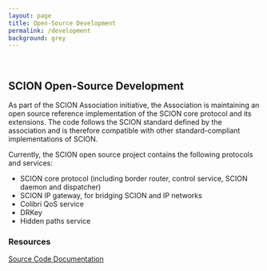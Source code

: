 ```yaml
---
layout: page
title: Open-Source Development
permalink: /development
background: grey
---
```

<br>

## SCION Open-Source Development

As part of the SCION Association initiative, the Association is maintaining an
open source reference implementation of the SCION core protocol and its
extensions. The code follows the SCION standard defined by the association and is
therefore compatible with other standard-compliant implementations of SCION.

Currently, the SCION open source project contains the following protocols and
services:

- SCION core protocol (including border router, control service, SCION daemon
  and dispatcher)
- SCION IP gateway, for bridging SCION and IP networks
- Colibri QoS service
- DRKey
- Hidden paths service

### Resources 
<a class="btn btn-primary btn-md" href="https://github.com/scionproto/scion">
    <i class="fab fa-github"></i> Source Code
</a>
<a class="btn btn-primary btn-md" href="https://docs.scion.org">
    <i class="fas fa-book"></i> Documentation
</a>